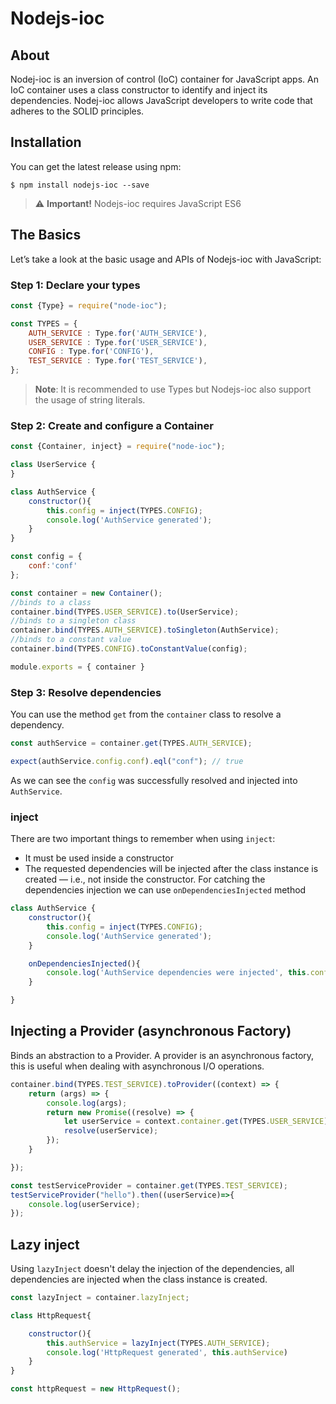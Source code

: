 # Nodejs-ioc

## About

Nodej-ioc is an inversion of control (IoC) container for JavaScript apps.
An IoC container uses a class constructor to identify and inject its dependencies.
Nodej-ioc allows JavaScript developers to write code that adheres to the SOLID principles.


## Installation

You can get the latest release using npm:

```
$ npm install nodejs-ioc --save
```
> :warning: **Important!** Nodejs-ioc requires JavaScript ES6 


## The Basics
Let’s take a look at the basic usage and APIs of Nodejs-ioc with JavaScript:


### Step 1: Declare your types
```js
const {Type} = require("node-ioc");

const TYPES = {
    AUTH_SERVICE : Type.for('AUTH_SERVICE'),
    USER_SERVICE : Type.for('USER_SERVICE'),
    CONFIG : Type.for('CONFIG'),
    TEST_SERVICE : Type.for('TEST_SERVICE'),
};

```

> **Note**: It is recommended to use Types but Nodejs-ioc also support the usage of string literals.


### Step 2: Create and configure a Container
```js
const {Container, inject} = require("node-ioc");

class UserService {
}

class AuthService {
    constructor(){
        this.config = inject(TYPES.CONFIG);
        console.log('AuthService generated');
    }
}

const config = {
    conf:'conf'
};

const container = new Container();
//binds to a class
container.bind(TYPES.USER_SERVICE).to(UserService);
//binds to a singleton class
container.bind(TYPES.AUTH_SERVICE).toSingleton(AuthService);
//binds to a constant value
container.bind(TYPES.CONFIG).toConstantValue(config);

module.exports = { container }

```


### Step 3: Resolve dependencies
You can use the method `get` from the `container` class to resolve a dependency.
```js
const authService = container.get(TYPES.AUTH_SERVICE);

expect(authService.config.conf).eql("conf"); // true
```

As we can see the `config` was successfully resolved and injected into `AuthService`.


### inject
There are two important things to remember when using `inject`:
- It must be used inside a constructor
- The requested dependencies will be injected after the class instance is created — i.e., not inside the constructor.
For catching the dependencies injection we can use `onDependenciesInjected` method

```js
class AuthService {
    constructor(){
        this.config = inject(TYPES.CONFIG);
        console.log('AuthService generated');
    }

    onDependenciesInjected(){
        console.log('AuthService dependencies were injected', this.config);
    }

}
```

## Injecting a Provider (asynchronous Factory)

Binds an abstraction to a Provider. A provider is an asynchronous factory, this 
is useful when dealing with asynchronous I/O operations.

```js
container.bind(TYPES.TEST_SERVICE).toProvider((context) => {
    return (args) => {
        console.log(args);
        return new Promise((resolve) => {
            let userService = context.container.get(TYPES.USER_SERVICE);
            resolve(userService);
        });
    }

});

const testServiceProvider = container.get(TYPES.TEST_SERVICE);
testServiceProvider("hello").then((userService)=>{
    console.log(userService);
});
```


## Lazy inject

Using `lazyInject` doesn't delay the injection of the dependencies, all dependencies are injected when the class instance is created.

```js
const lazyInject = container.lazyInject;

class HttpRequest{

    constructor(){
        this.authService = lazyInject(TYPES.AUTH_SERVICE);
        console.log('HttpRequest generated', this.authService)
    }
}

const httpRequest = new HttpRequest();
```
